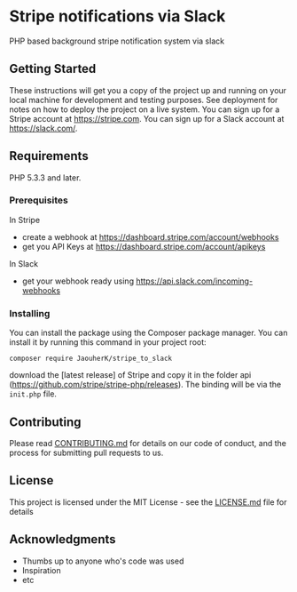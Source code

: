 # Stripe notifications via Slack

PHP based background stripe notification system via slack

## Getting Started

These instructions will get you a copy of the project up and running on your local machine for development and testing purposes. See deployment for notes on how to deploy the project on a live system.
You can sign up for a Stripe account at https://stripe.com.
You can sign up for a Slack account at https://slack.com/.

## Requirements

PHP 5.3.3 and later.

### Prerequisites

In Stripe 
 - create a webhook at https://dashboard.stripe.com/account/webhooks
 - get you API Keys at https://dashboard.stripe.com/account/apikeys
 
In Slack
 - get your webhook ready using https://api.slack.com/incoming-webhooks
 
### Installing

You can install the package using the Composer package manager. You can install it by running this command in your project root:
```
composer require JaouherK/stripe_to_slack
```
download the [latest release] of Stripe and copy it in the folder api (https://github.com/stripe/stripe-php/releases). The binding will be via the `init.php` file.

## Contributing

Please read [CONTRIBUTING.md](https://gist.github.com/PurpleBooth/b24679402957c63ec426) for details on our code of conduct, and the process for submitting pull requests to us.

## License

This project is licensed under the MIT License - see the [LICENSE.md](LICENSE.md) file for details

## Acknowledgments

* Thumbs up to anyone who's code was used
* Inspiration
* etc
